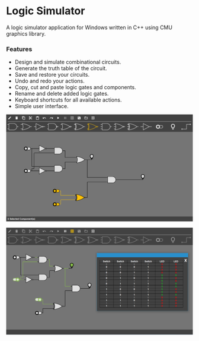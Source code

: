 # Logic Simulator
A logic simulator application for Windows written in C++ using CMU graphics library.

### Features
* Design and simulate combinational circuits.
* Generate the truth table of the circuit.
* Save and restore your circuits.
* Undo and redo your actions.
* Copy, cut and paste logic gates and components.
* Rename and delete added logic gates.
* Keyboard shortcuts for all available actions.
* Simple user interface.


![alt text](https://raw.githubusercontent.com/OmarBazaraa/Logic-Simulator/master/Logic%20Sim%201.png)

![alt text](https://raw.githubusercontent.com/OmarBazaraa/Logic-Simulator/master/Logic%20Sim%202.png)
